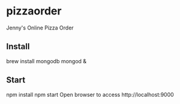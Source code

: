 # pizzaorder

Jenny's Online Pizza Order 

## Install
brew install mongodb
mongod &

## Start
npm install
npm start
Open browser to access http://localhost:9000
